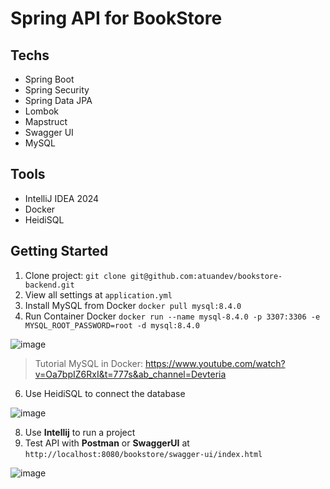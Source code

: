 # Spring API for BookStore

## Techs
- Spring Boot
- Spring Security
- Spring Data JPA
- Lombok
- Mapstruct
- Swagger UI
- MySQL

## Tools
- IntelliJ IDEA 2024
- Docker
- HeidiSQL

## Getting Started
1. Clone project: `git clone git@github.com:atuandev/bookstore-backend.git`
2. View all settings at `application.yml`
3. Install MySQL from Docker `docker pull mysql:8.4.0`
4. Run Container Docker `docker run --name mysql-8.4.0 -p 3307:3306 -e MYSQL_ROOT_PASSWORD=root -d mysql:8.4.0`

![image](https://github.com/user-attachments/assets/8983555b-0924-4956-8583-d9aa46621d18)
> Tutorial MySQL in Docker: https://www.youtube.com/watch?v=Oa7bpIZ6RxI&t=777s&ab_channel=Devteria

6. Use HeidiSQL to connect the database

![image](https://github.com/user-attachments/assets/bd02d5cd-69d3-47bc-9201-e583209b8f0d)

8. Use **Intellij** to run a project
9. Test API with **Postman** or **SwaggerUI** at `http://localhost:8080/bookstore/swagger-ui/index.html`

![image](https://github.com/user-attachments/assets/5685947b-ee0b-4b32-b388-d5fdcd407861)


